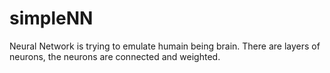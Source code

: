 # simpleNN

Neural Network is trying to emulate humain being brain. There are layers of neurons, the neurons are connected and weighted.
